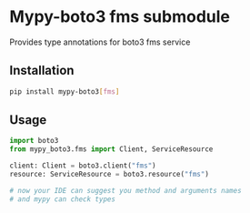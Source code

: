 # Mypy-boto3 fms submodule

Provides type annotations for boto3 fms service

## Installation

```bash
pip install mypy-boto3[fms]
```

## Usage

```python
import boto3
from mypy_boto3.fms import Client, ServiceResource

client: Client = boto3.client("fms")
resource: ServiceResource = boto3.resource("fms")

# now your IDE can suggest you method and arguments names
# and mypy can check types
```

